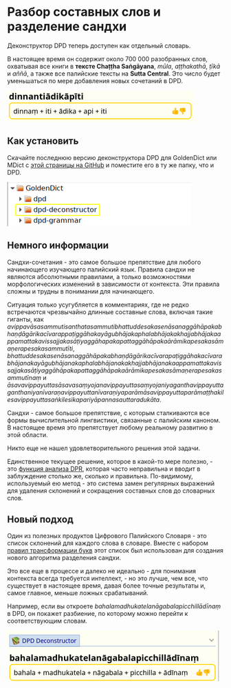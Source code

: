 # Разбор составных слов и разделение сандхи

Деконструктор DPD теперь доступен как отдельный словарь.

В настоящее время он содержит около 700 000 разобранных слов, охватывая все книги в **тексте Chaṭṭha Saṅgāyana**, *mūla*, *aṭṭhakathā*, *ṭīkā* и *aññā*, а также все палийские тексты на **Sutta Central**. Это число будет уменьшаться по мере добавления новых сочетаний в DPD.

![deconstructor_example](pics/deconstructor/dinnanti%C4%81dik%C4%81p%C4%ABti.png)

## Как установить

Скачайте последнюю версию деконструктора DPD для GoldenDict или MDict с [этой страницы на GitHub](https://github.com/) и поместите его в ту же папку, что и DPD.

![deconstructor_folder](pics/deconstructor/dpd_deconstructor_folder.png)

## Немного информации

Сандхи-сочетания - это самое большое препятствие для любого начинающего изучающего палийский язык. Правила сандхи не являются абсолютными правилами, а только возможностями морфологических изменений в зависимости от контекста. Эти правила сложны и трудны в понимании для начинающего.

Ситуация только усугубляется в комментариях, где не редко встречаются чрезвычайно длинные составные слова, включая такие гиганты, как *avippavāsasammutisanthatasammutibhattuddesakasenāsanaggāhāpakabhaṇḍāgārikacīvarappaṭiggāhakayāgubhājakaphalabhājakakhajjabhājakaappamattakavissajjakasāṭiyaggāhapakapattaggāhāpakaārāmikapesakasāmaṇerapesakasammutīti*, *bhattuddesakasenāsanaggāhāpakabhaṇḍāgārikacīvarapaṭiggāhakacīvarabhājanakayāgubhājanakaphalabhājanakakhajjabhājanakaappamattakavissajjakasāṭiyaggāhāpakapattaggāhāpakaārāmikapesakasāmaṇerapesakasammutīnaṃ* и *āsavavippayuttasāsavasaṃyojanavippayuttasaṃyojaniyaganthavippayuttaganthaniyanīvaraṇavippayuttanīvaraṇiyaparāmāsavippayuttaparāmaṭṭhakilesavippayuttasaṅkilesikapariyāpannasauttaradukāta*.

Сандхи - самое большое препятствие, с которым сталкиваются все формы вычислительной лингвистики, связанные с палийским каноном. В настоящее время это препятствует любому реальному развитию в этой области.

Никто еще не нашел удовлетворительного решения этой задачи.

Единственное текущее решение, которое в какой-то мере полезно, - это [функция анализа DPR](https://www.digitalpalireader.online/_dprhtml/index.html?loc=m.0.0.0.0.1.2.m&amp;analysis=cakkhundriyasa.mvarasa.mvuto&amp;frombox=1), которая часто неправильна и вводит в заблуждение столько же, сколько и правильна. По-видимому, используемый ею метод - это система замен регулярных выражений для удаления склонений и сокращения составных слов до словарных слов.

## Новый подход

Один из полезных продуктов Цифрового Палийского Словаря - это список склонений для каждого слова в словаре. Вместе с набором [правил трансформации букв](https://github.com/bdhrs/sqlite-db/blob/d9da7d1ae69dd9dec0aef37d7c6bbc48871ab555/sandhi/sandhi_related/sandhi_rules.tsv) этот список был использован для создания нового алгоритма разделения сандхи.

Это все еще в процессе и далеко не идеально - для понимания контекста всегда требуется интеллект, - но это лучше, чем все, что существует в настоящее время, давая более точные результаты и, самое главное, меньше ложных срабатываний.

Например, если вы откроете *bahalamadhukatelanāgabalapicchillādīnaṃ* в DPD, он покажет разбиение, по которому можно перейти к соответствующим словам.

![deconstructor](pics/deconstructor/bahalamadhukatelan%C4%81gabalapicchill%C4%81d%C4%ABna%E1%B9%83.png)